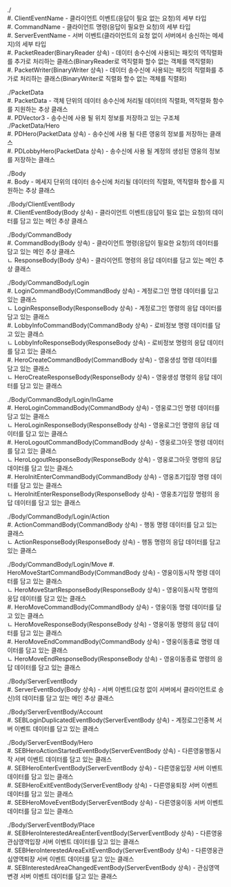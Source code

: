./  
#. ClientEventName - 클라이언트 이벤트(응답이 필요 없는 요청)의 세부 타입  
#. CommandName - 클라이언트 명령(응답이 필요한 요청)의 세부 타입  
#. ServerEventName - 서버 이벤트(클라이언트의 요청 없이 서버에서 송신하는 메세지)의 세부 타입  
#. PacketReader(BinaryReader 상속) - 데이터 송수신에 사용되는 패킷의 역직렬화를 추가로 처리하는 클래스(BinaryReader로 역직렬화 할수 없는 객체를 역직렬화)  
#. PacketWriter(BinaryWriter 상속) - 데이터 송수신에 사용되는 패킷의 직렬화를 추가로 처리하는 클래스(BinaryWriter로 직렬화 할수 없는 객체를 직렬화)  

./PacketData  
#. PacketData - 객체 단위의 데이터 송수신에 처리될 데이터의 직렬화, 역직렬화 함수를 지원하는 추상 클래스  
#. PDVector3 - 송수신에 사용 될 위치 정보를 저장하고 있는 구조체  
./PacketData/Hero  
#. PDHero(PacketData 상속) - 송수신에 사용 될 다른 영웅의 정보를 저장하는 클래스  
#. PDLobbyHero(PacketData 상속) - 송수신에 사용 될 계정의 생성된 영웅의 정보를 저장하는 클래스  

./Body  
#. Body - 메세지 단위의 데이터 송수신에 처리될 데이터의 직렬화, 역직렬화 함수를 지원하는 추상 클래스  

./Body/ClientEventBody  
#. ClientEventBody(Body 상속) - 클라이언트 이벤트(응답이 필요 없는 요청)의 데이터를 담고 있는 메인 추상 클래스  

./Body/CommandBody  
#. CommandBody(Body 상속) - 클라이언트 명령(응답이 필요한 요청)의 데이터를 담고 있는 메인 추상 클래스  
ㄴ ResponseBody(Body 상속) - 클라이언트 명령의 응답 데이터를 담고 있는 메인 추상 클래스  

./Body/CommandBody/Login  
#. LoginCommandBody(CommandBody 상속) - 계정로그인 명령 데이터를 담고 있는 클래스  
ㄴ LoginResponseBody(ResponseBody 상속) - 계정로그인 명령의 응답 데이터를 담고 있는 클래스  
#. LobbyInfoCommandBody(CommandBody 상속) - 로비정보 명령 데이터를 담고 있는 클래스  
ㄴ LobbyInfoResponseBody(ResponseBody 상속) - 로비정보 명령의 응답 데이터를 담고 있는 클래스  
#. HeroCreateCommandBody(CommandBody 상속) - 영웅생성 명령 데이터를 담고 있는 클래스  
ㄴ HeroCreateResponseBody(ResponseBody 상속) - 영웅생성 명령의 응답 데이터를 담고 있는 클래스  

./Body/CommandBody/Login/InGame  
#. HeroLoginCommandBody(CommandBody 상속) - 영웅로그인 명령 데이터를 담고 있는 클래스  
ㄴ HeroLoginResponseBody(ResponseBody 상속) - 영웅로그인 명령의 응답 데이터를 담고 있는 클래스  
#. HeroLogoutCommandBody(CommandBody 상속) - 영웅로그아웃 명령 데이터를 담고 있는 클래스  
ㄴ HeroLogoutResponseBody(ResponseBody 상속) - 영웅로그아웃 명령의 응답 데이터를 담고 있는 클래스  
#. HeroInitEnterCommandBody(CommandBody 상속) - 영웅초기입장 명령 데이터를 담고 있는 클래스  
ㄴ HeroInitEnterResponseBody(ResponseBody 상속) - 영웅초기입장 명령의 응답 데이터를 담고 있는 클래스  

./Body/CommandBody/Login/Action  
#. ActionCommandBody(CommandBody 상속) - 행동 명령 데이터를 담고 있는 클래스  
ㄴ ActionResponseBody(ResponseBody 상속) - 행동 명령의 응답 데이터를 담고 있는 클래스  

./Body/CommandBody/Login/Move
#. HeroMoveStartCommandBody(CommandBody 상속) - 영웅이동시작 명령 데이터를 담고 있는 클래스  
ㄴ HeroMoveStartResponseBody(ResponseBody 상속) - 영웅이동시작 명령의 응답 데이터를 담고 있는 클래스  
#. HeroMoveCommandBody(CommandBody 상속) - 영웅이동 명령 데이터를 담고 있는 클래스  
ㄴ HeroMoveResponseBody(ResponseBody 상속) - 영웅이동 명령의 응답 데이터를 담고 있는 클래스  
#. HeroMoveEndCommandBody(CommandBody 상속) - 영웅이동종료 명령 데이터를 담고 있는 클래스  
ㄴ HeroMoveEndResponseBody(ResponseBody 상속) - 영웅이동종료 명령의 응답 데이터를 담고 있는 클래스  

./Body/ServerEventBody  
#. ServerEventBody(Body 상속) - 서버 이벤트(요청 없이 서버에서 클라이언트로 송신)의 데이터를 담고 있는 메인 추상 클래스  

./Body/ServerEventBody/Account  
#. SEBLoginDuplicatedEventBody(ServerEventBody 상속) - 계정로그인중복 서버 이벤트 데이터를 담고 있는 클래스  

./Body/ServerEventBody/Hero  
#. SEBHeroActionStartedEventBody(ServerEventBody 상속) - 다른영웅행동시작 서버 이벤트 데이터를 담고 있는 클래스  
#. SEBHeroEnterEventBody(ServerEventBody 상속) - 다른영웅입장 서버 이벤트 데이터를 담고 있는 클래스  
#. SEBHeroExitEventBody(ServerEventBody 상속) - 다른영웅퇴장 서버 이벤트 데이터를 담고 있는 클래스  
#. SEBHeroMoveEventBody(ServerEventBody 상속) - 다른영웅이동 서버 이벤트 데이터를 담고 있는 클래스  

./Body/ServerEventBody/Place  
#. SEBHeroInterestedAreaEnterEventBody(ServerEventBody 상속) - 다른영웅관심영역입장 서버 이벤트 데이터를 담고 있는 클래스  
#. SEBHeroInterestedAreaExitEventBody(ServerEventBody 상속) - 다른영웅관심영역퇴장 서버 이벤트 데이터를 담고 있는 클래스  
#. SEBInterestedAreaChangedEventBody(ServerEventBody 상속) - 관심영역변경 서버 이벤트 데이터를 담고 있는 클래스
